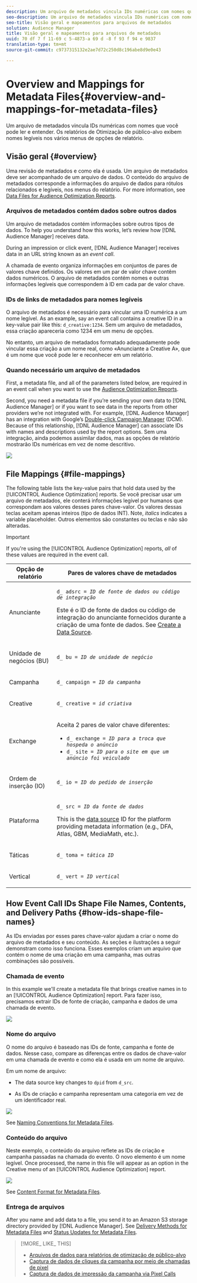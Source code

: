 ```yaml
---
description: Um arquivo de metadados vincula IDs numéricas com nomes que você pode ler e entender. Os relatórios de Otimização de público-alvo exibem nomes legíveis nos vários menus de opções de relatório.
seo-description: Um arquivo de metadados vincula IDs numéricas com nomes que você pode ler e entender. Os relatórios de Otimização de público-alvo exibem nomes legíveis nos vários menus de opções de relatório.
seo-title: Visão geral e mapeamentos para arquivos de metadados
solution: Audience Manager
title: Visão geral e mapeamentos para arquivos de metadados
uuid: 70 df 7 f 11-69 c 5-4873-a 69 d -8 f 93 f 94 e 9837
translation-type: tm+mt
source-git-commit: c9737315132e2ae7d72c250d8c196abe8d9e0e43

---
```



# Overview and Mappings for Metadata Files{#overview-and-mappings-for-metadata-files}

Um arquivo de metadados vincula IDs numéricas com nomes que você pode ler e entender. Os relatórios de Otimização de público-alvo exibem nomes legíveis nos vários menus de opções de relatório.

## Visão geral {#overview}

Uma revisão de metadados e como ela é usada. Um arquivo de metadados deve ser acompanhado de um arquivo de dados. O conteúdo do arquivo de metadados corresponde a informações do arquivo de dados para rótulos relacionados e legíveis, nos menus do relatório. For more information, see [Data Files for Audience Optimization Reports](../../../reporting/audience-optimization-reports/metadata-files-intro/datafiles-intro.md).

### Arquivos de metadados contém dados sobre outros dados

Um arquivo de metadados contém informações sobre outros tipos de dados. To help you understand how this works, let’s review how [!DNL Audience Manager] receives data.

During an impression or click event, [!DNL Audience Manager] receives data in an URL string known as an *event call*.

A chamada de evento organiza informações em conjuntos de pares de valores chave definidos. Os valores em um par de valor chave contêm dados numéricos. O arquivo de metadados contém nomes e outras informações legíveis que correspondem à ID em cada par de valor chave.

### IDs de links de metadados para nomes legíveis

O arquivo de metadados é necessário para vincular uma ID numérica a um nome legível. As an example, say an event call contains a creative ID in a key-value pair like this: `d_creative:1234`. Sem um arquivo de metadados, essa criação apareceria como 1234 em um menu de opções.

No entanto, um arquivo de metadados formatado adequadamente pode vincular essa criação a um nome real, como «Anunciante a Creative A», que é um nome que você pode ler e reconhecer em um relatório.

### Quando necessário um arquivo de metadados

First, a metadata file, and all of the parameters listed below, are required in an event call when you want to use the [Audience Optimization Reports](../../../reporting/audience-optimization-reports/audience-optimization-reports.md).

Second, you need a metadata file if you’re sending your own data to [!DNL Audience Manager] or if you want to see data in the reports from other providers we’re not integrated with. For example, [!DNL Audience Manager] has an integration with Google’s [Double-click Campaign Manager](../../../reporting/audience-optimization-reports/aor-advertisers/import-dcm.md) (DCM). Because of this relationship, [!DNL Audience Manager] can associate IDs with names and descriptions used by the report options. Sem uma integração, ainda podemos assimilar dados, mas as opções de relatório mostrarão IDs numéricas em vez de nome descritivo.

![](assets/metadata_menu.png)

## File Mappings {#file-mappings}

The following table lists the key-value pairs that hold data used by the [!UICONTROL Audience Optimization] reports. Se você precisar usar um arquivo de metadados, ele conterá informações legível por humanos que correspondam aos valores desses pares chave-valor. Os valores dessas teclas aceitam apenas inteiros (tipo de dados INT). Note, *italics* indicates a variable placeholder. Outros elementos são constantes ou teclas e não são alteradas.

>[!IMPORTANT]
>
>If you're using the [!UICONTROL Audience Optimization] reports, *all* of these values are required in the event call.

<table id="table_B2C8C493080E449CA71C4EF07D9476BD"> 
 <thead> 
  <tr> 
   <th colname="col1" class="entry"> Opção de relatório </th> 
   <th colname="col2" class="entry"> Pares de valores chave de metadados </th> 
  </tr> 
 </thead>
 <tbody> 
  <tr> 
   <td colname="col1"> <p>Anunciante </p> </td> 
   <td colname="col2"> <p> <code>d_ adsrc = <i>ID de fonte de dados ou código de integração</i></code> </p> <p>Este é o ID de fonte de dados ou código de integração do anunciante fornecidos durante a criação de uma fonte de dados. See <a href="../../../features/manage-datasources.md#create-data-source"> Create a Data Source</a>. </p> </td> 
  </tr> 
  <tr> 
   <td colname="col1"> <p>Unidade de negócios (BU) </p> </td> 
   <td colname="col2"> <p> <code>d_ bu = <i>ID de unidade de negócio</i></code> </p> </td> 
  </tr> 
  <tr> 
   <td colname="col1"> <p>Campanha </p> </td> 
   <td colname="col2"> <p> <code>d_ campaign = <i>ID da campanha</i></code> </p> </td> 
  </tr> 
  <tr> 
   <td colname="col1"> <p>Creative </p> </td> 
   <td colname="col2"> <p> <code>d_ creative = <i>id criativa</i></code> </p> </td> 
  </tr> 
  <tr> 
   <td colname="col1"> <p>Exchange </p> </td> 
   <td colname="col2"> <p>Aceita 2 pares de valor chave diferentes: </p> 
    <ul id="ul_3B3B751A8A134096B0912E81A0983B9D"> 
     <li id="li_57BAC45A7B274AB695945E174A4D8A35"> <code>d_ exchange = <i>ID para a troca que hospeda o anúncio</i></code> </li> 
     <li id="li_CCDF00DE59D3451C8EF590DD3E1A806D"> <code>d_ site = <i>ID para o site em que um anúncio foi veiculado</i></code> </li> 
    </ul> </td> 
  </tr> 
  <tr> 
   <td colname="col1"> <p>Ordem de inserção (IO) </p> </td> 
   <td colname="col2"> <p> <code>d_ io = <i>ID do pedido de inserção</i></code> </p> </td> 
  </tr> 
  <tr> 
   <td colname="col1"> <p>Plataforma </p> </td> 
   <td colname="col2"> <p> <code>d_ src = <i>ID da fonte de dados</i></code> </p> <p>This is the <a href="../../../features/datasources-list-and-settings.md#data-sources-list-and-settings"> data source</a> ID for the platform providing metadata information (e.g., DFA, Atlas, GBM, MediaMath, etc.). </p> </td> 
  </tr> 
  <tr> 
   <td colname="col1"> <p>Táticas </p> </td> 
   <td colname="col2"> <p> <code>d_ toma = <i>tática ID</i></code> </p> </td> 
  </tr> 
  <tr> 
   <td colname="col1"> <p>Vertical </p> </td> 
   <td colname="col2"> <p> <code>d_ vert = <i>ID vertical</i></code> </p> </td> 
  </tr> 
 </tbody> 
</table>

## How Event Call IDs Shape File Names, Contents, and Delivery Paths {#how-ids-shape-file-names}

As IDs enviadas por esses pares chave-valor ajudam a criar o nome do arquivo de metadados e seu conteúdo. As seções e ilustrações a seguir demonstram como isso funciona. Esses exemplos criam um arquivo que contém o nome de uma criação em uma campanha, mas outras combinações são possíveis.

### Chamada de evento

In this example we'll create a metadata file that brings creative names in to an [!UICONTROL Audience Optimization] report. Para fazer isso, precisamos extrair IDs de fonte de criação, campanha e dados de uma chamada de evento.

![](assets/metadata_file_event.png)

### Nome do arquivo

O nome do arquivo é baseado nas IDs de fonte, campanha e fonte de dados. Nesse caso, compare as diferenças entre os dados de chave-valor em uma chamada de evento e como ela é usada em um nome de arquivo.

Em um nome de arquivo:

* The data source key changes to `dpid` from `d_src`.

* As IDs de criação e campanha representam uma categoria em vez de um identificador real.

![](assets/metadata_file_name.png)

See [Naming Conventions for Metadata Files](../../../reporting/audience-optimization-reports/metadata-files-intro/metadata-file-names.md).

### Conteúdo do arquivo

Neste exemplo, o conteúdo do arquivo reflete as IDs de criação e campanha passadas na chamada do evento. O novo elemento é um nome legível. Once processed, the name in this file will appear as an option in the Creative menu of an [!UICONTROL Audience Optimization] report.

![](assets/metadata_file_contents.png)

See [Content Format for Metadata Files](../../../reporting/audience-optimization-reports/metadata-files-intro/metadata-file-contents.md).

### Entrega de arquivos

After you name and add data to a file, you send it to an Amazon S3 storage directory provided by [!DNL Audience Manager]. See [Delivery Methods for Metadata Files](../../../reporting/audience-optimization-reports/metadata-files-intro/metadata-delivery-methods.md) and [Status Updates for Metadata Files](../../../reporting/audience-optimization-reports/metadata-files-intro/metadata-update-status.md).

>[!MORE_ LIKE_ THIS]
>
>* [Arquivos de dados para relatórios de otimização de público-alvo](../../../reporting/audience-optimization-reports/metadata-files-intro/datafiles-intro.md)
>* [Captura de dados de cliques da campanha por meio de chamadas de pixel](../../../integration/media-data-integration/click-data-pixels.md)
>* [Captura de dados de impressão da campanha via Pixel Calls](../../../integration/media-data-integration/impression-data-pixels.md)

